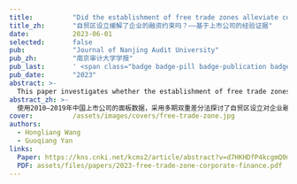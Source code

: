 ```yaml
---
title:          "Did the establishment of free trade zones alleviate corporate financial constraints? – Empirical evidence from listed companies"
title_zh:       "自贸区设立缓解了企业的融资约束吗？——基于上市公司的经验证据"
date:           2023-06-01
selected:       false
pub:            "Journal of Nanjing Audit University"
pub_zh:         "南京审计大学学报"
pub_last:       ' <span class="badge badge-pill badge-publication badge-success">Published</span> <span class="badge badge-pill badge-publication badge-info">CSSCI Extended</span>'
pub_date:       "2023"
abstract: >-
  This paper investigates whether the establishment of free trade zones has alleviated corporate financial constraints in China. Using panel data of Chinese listed companies from 2010-2019, we employ a multi-period difference-in-differences method to explore the impact of free trade zone establishment on corporate financing constraints. The study finds that the establishment of free trade zones can alleviate corporate financing constraints, and the above conclusions remain valid after a series of robustness tests. Further heterogeneity analysis reveals that the establishment of free trade zones has a stronger effect on alleviating financing constraints for state-owned enterprises than for non-state-owned enterprises, and can significantly alleviate financing constraints for non-high-tech enterprises, but has no significant impact on high-tech enterprises' financing constraints. The mechanism analysis shows that free trade zone policies alleviate corporate financing constraints through paths of improving corporate innovation and foreign direct investment, while the improvement of financial development level plays a significant synergistic role in free trade zones alleviating corporate financing constraints. The research conclusions provide valuable policy basis for alleviating corporate financing constraints under the strategic background of high-level opening-up.
abstract_zh: >-
  使用2010—2019年中国上市公司的面板数据，采用多期双重差分法探讨了自贸区设立对企业融资约束的影响。研究发现，自贸区的设立能够缓解企业融资约束，上述结论经过一系列稳健性检验后依旧成立。进一步的异质性分析发现：自贸区设立对国有企业融资约束的缓解程度强于非国有企业，自贸区设立能显著缓解非高新技术企业融资约束，但对高新技术企业融资约束影响不显著。机制分析结果表明，自贸区政策通过提高企业创新和外商直接投资的路径缓解企业的融资约束，同时金融发展水平的提高在自贸区缓解企业融资约束中发挥了显著的协同作用。研究结论为高水平对外开放的战略背景下缓解企业融资约束提供了有价值的政策依据。
cover:          /assets/images/covers/free-trade-zone.jpg
authors:
  - Hongliang Wang
  - Guoqiang Yan
links: 
  Paper: https://kns.cnki.net/kcms2/article/abstract?v=d7HKHDfP4kcgmQ0m0Mxu0PuOJBovdQbCY3Mj4tXrRyF_Iwd16JGjrWY9IAwbZvlwXEnb5GSq_o0otMgfhellnbakyIY9o9vkfzUfzRUm0-dxuTQDfya38dsJfipGgbEjO-58o7G2eKlBbLwKDcJMrihAweBTSndn9jFVqhc6vugxHmZQPdICdw==&uniplatform=NZKPT&language=CHS
  PDF: assets/files/papers/2023-free-trade-zone-corporate-finance.pdf
---
```


